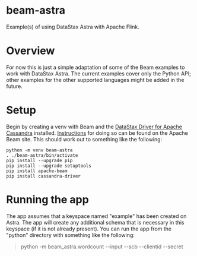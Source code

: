 # beam-astra
Example(s) of using DataStax Astra with Apache Flink.

# Overview

For now this is just a simple adaptation of some of the Beam examples to work with DataStax Astra.  The current examples cover only the Python API; other examples for the other supported languages might be added in the future.

# Setup

Begin by creating a venv with Beam and the [DataStax Driver for Apache Cassandra](https://github.com/datastax/python-driver) installed.  [Instructions](https://beam.apache.org/get-started/quickstart-py/) for doing so can be found on the Apache Beam site.  This should work out to something like the following:

```
python -m venv beam-astra
. ./beam-astra/bin/activate
pip install --upgrade pip
pip install --upgrade setuptools
pip install apache-beam
pip install cassandra-driver
```

# Running the app

The app assumes that a keyspace named "example" has been created on Astra.  The app will create any additional schema that is necessary in this keyspace (if it is not already present).  You can run the app from the "python" directory with something like the following:

> python -m beam_astra.wordcount --input <path to input file> --scb <path to Astra SCB> --clientid <Astra clientid> --secret <Astra secret>

